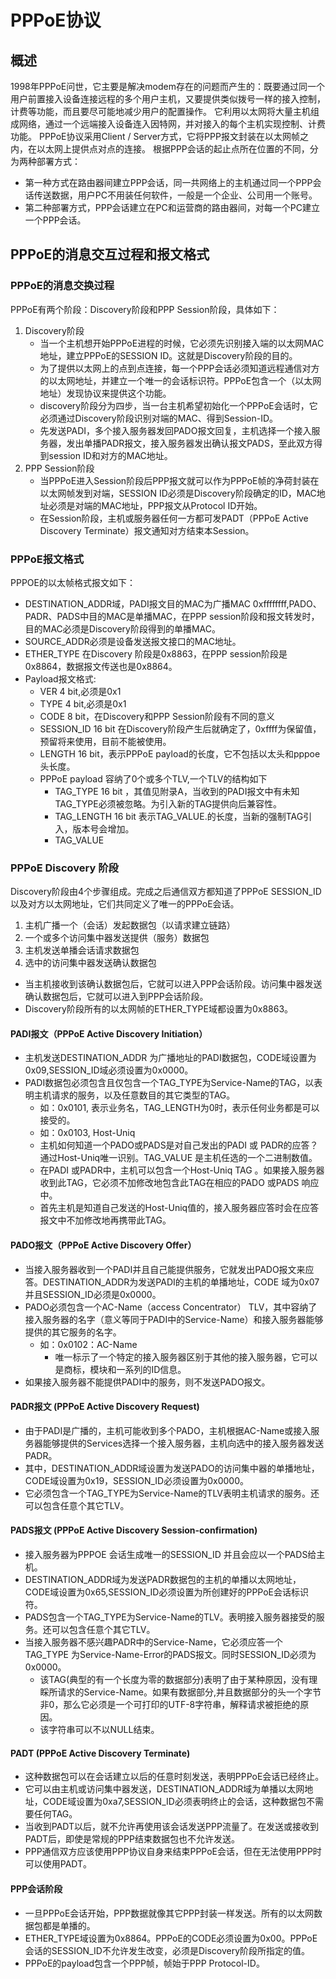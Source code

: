 # PPPoE协议
## 概述
  1998年PPPoE问世，它主要是解决modem存在的问题而产生的：既要通过同一个用户前置接入设备连接远程的多个用户主机，又要提供类似拨号一样的接入控制，计费等功能，而且要尽可能地减少用户的配置操作。
  它利用以太网将大量主机组成网络，通过一个远端接入设备连入因特网，并对接入的每个主机实现控制、计费功能。
  PPPoE协议采用Client / Server方式，它将PPP报文封装在以太网帧之内，在以太网上提供点对点的连接。
  根据PPP会话的起止点所在位置的不同，分为两种部署方式：
  * 第一种方式在路由器间建立PPP会话，同一共网络上的主机通过同一个PPP会话传送数据，用户PC不用装任何软件，一般是一个企业、公司用一个账号。
  * 第二种部署方式，PPP会话建立在PC和运营商的路由器间，对每一个PC建立一个PPP会话。

## PPPoE的消息交互过程和报文格式
###  PPPoE的消息交换过程
PPPoE有两个阶段：Discovery阶段和PPP Session阶段，具体如下：
1. Discovery阶段
    * 当一个主机想开始PPPoE进程的时候，它必须先识别接入端的以太网MAC地址，建立PPPoE的SESSION ID。这就是Discovery阶段的目的。  
    * 为了提供以太网上的点到点连接，每一个PPP会话必须知道远程通信对方的以太网地址，并建立一个唯一的会话标识符。PPPoE包含一个（以太网地址）发现协议来提供这个功能。
    * discovery阶段分为四步，当一台主机希望初始化一个PPPoE会话时，它必须通过Discovery阶段识别对端的MAC、得到Session-ID。
    * 先发送PADI，多个接入服务器发回PADO报文回复，主机选择一个接入服务器，发出单播PADR报文，接入服务器发出确认报文PADS，至此双方得到session ID和对方的MAC地址。
2. PPP Session阶段
    * 当PPPoE进入Session阶段后PPP报文就可以作为PPPoE帧的净荷封装在以太网帧发到对端，SESSION ID必须是Discovery阶段确定的ID，MAC地址必须是对端的MAC地址，PPP报文从Protocol ID开始。
    * 在Session阶段，主机或服务器任何一方都可发PADT（PPPoE Active Discovery Terminate）报文通知对方结束本Session。
	
### PPPoE报文格式
PPPOE的以太帧格式报文如下：
* DESTINATION_ADDR域，PADI报文目的MAC为广播MAC 0xffffffff,PADO、PADR、PADS中目的MAC是单播MAC，在PPP session阶段和报文转发时，目的MAC必须是Discovery阶段得到的单播MAC。 
* SOURCE_ADDR必须是设备发送报文接口的MAC地址。
* ETHER_TYPE 在Discovery 阶段是0x8863，在PPP  session阶段是0x8864，数据报文传送也是0x8864。
* Payload报文格式: 
    * VER 4 bit,必须是0x1 
    * TYPE 4 bit,必须是0x1
    * CODE 8 bit，在Discovery和PPP Session阶段有不同的意义
    * SESSION_ID 16 bit 在Discovery阶段产生后就确定了，0xffff为保留值，预留将来使用，目前不能被使用。   
    * LENGTH 16 bit，表示PPPoE payload的长度，它不包括以太头和pppoe头长度。
    * PPPoE payload 容纳了0个或多个TLV,一个TLV的结构如下
       * TAG_TYPE 16 bit ，其值见附录A，当收到的PADI报文中有未知TAG_TYPE必须被忽略。为引入新的TAG提供向后兼容性。
       * TAG_LENGTH 16 bit  表示TAG_VALUE.的长度，当新的强制TAG引入，版本号会增加。
       * TAG_VALUE 

### PPPoE Discovery 阶段
Discovery阶段由4个步骤组成。完成之后通信双方都知道了PPPoE SESSION_ID以及对方以太网地址，它们共同定义了唯一的PPPoE会话。
  1. 主机广播一个（会话）发起数据包（以请求建立链路）
  2. 一个或多个访问集中器发送提供（服务）数据包
  3. 主机发送单播会话请求数据包
  4. 选中的访问集中器发送确认数据包
  * 当主机接收到该确认数据包后，它就可以进入PPP会话阶段。访问集中器发送确认数据包后，它就可以进入到PPP会话阶段。
  * Discovery阶段所有的以太网帧的ETHER_TYPE域都设置为0x8863。
  
####  PADI报文（PPPoE Active Discovery Initiation）
  * 主机发送DESTINATION_ADDR 为广播地址的PADI数据包，CODE域设置为0x09,SESSION_ID域必须设置为0x0000。
  * PADI数据包必须包含且仅包含一个TAG_TYPE为Service-Name的TAG，以表明主机请求的服务，以及任意数目的其它类型的TAG。
      * 如：0x0101, 表示业务名，TAG_LENGTH为0时，表示任何业务都是可以接受的。
      * 如：0x0103, Host-Uniq
       * 主机如何知道一个PADO或PADS是对自己发出的PADI 或 PADR的应答？通过Host-Uniq唯一识别。TAG_VALUE 是主机任选的一个二进制数值。
       * 在PADI 或PADR中，主机可以包含一个Host-Uniq TAG 。如果接入服务器收到此TAG，它必须不加修改地包含此TAG在相应的PADO 或PADS 响应中。
       * 首先主机是知道自己发送的Host-Uniq值的，接入服务器应答时会在应答报文中不加修改地再携带此TAG。

#### PADO报文（PPPoE Active Discovery Offer）
   * 当接入服务器收到一个PADI并且自己能提供服务，它就发出PADO报文来应答。DESTINATION_ADDR为发送PADI的主机的单播地址，CODE 域为0x07 并且SESSION_ID必须是0x0000。
   * PADO必须包含一个AC-Name（access Concentrator） TLV，其中容纳了接入服务器的名字（意义等同于PADI中的Service-Name）和接入服务器能够提供的其它服务的名字。
      * 如：0x0102：AC-Name
        * 唯一标示了一个特定的接入服务器区别于其他的接入服务器，它可以是商标，模块和一系列的ID信息。
   * 如果接入服务器不能提供PADI中的服务，则不发送PADO报文。
   
#### PADR报文 (PPPoE Active Discovery Request)
  * 由于PADI是广播的，主机可能收到多个PADO，主机根据AC-Name或接入服务器能够提供的Services选择一个接入服务器，主机向选中的接入服务器发送PADR。 
  * 其中，DESTINATION_ADDR域设置为发送PADO的访问集中器的单播地址，CODE域设置为0x19，SESSION_ID必须设置为0x0000。
  * 它必须包含一个TAG_TYPE为Service-Name的TLV表明主机请求的服务。还可以包含任意个其它TLV。

#### PADS报文 (PPPoE Active Discovery Session-confirmation)
  * 接入服务器为PPPOE 会话生成唯一的SESSION_ID 并且会应以一个PADS给主机。
  * DESTINATION_ADDR域为发送PADR数据包的主机的单播以太网地址，CODE域设置为0x65,SESSION_ID必须设置为所创建好的PPPoE会话标识符。
  * PADS包含一个TAG_TYPE为Service-Name的TLV。表明接入服务器接受的服务。还可以包含任意个其它TLV。
  * 当接入服务器不感兴趣PADR中的Service-Name，它必须应答一个TAG_TYPE  为Service-Name-Error的PADS报文。同时SESSION_ID必须为0x0000。
    * 该TAG(典型的有一个长度为零的数据部分)表明了由于某种原因，没有理睬所请求的Service-Name。如果有数据部分,并且数据部分的头一个字节非0，那么它必须是一个可打印的UTF-8字符串，解释请求被拒绝的原因。
    * 该字符串可以不以NULL结束。

#### PADT (PPPoE Active Discovery Terminate)
 * 这种数据包可以在会话建立以后的任意时刻发送，表明PPPoE会话已经终止。
 * 它可以由主机或访问集中器发送，DESTINATION_ADDR域为单播以太网地址，CODE域设置为0xa7,SESSION_ID必须表明终止的会话，这种数据包不需要任何TAG。
 * 当收到PADT以后，就不允许再使用该会话发送PPP流量了。在发送或接收到PADT后，即使是常规的PPP结束数据包也不允许发送。
 * PPP通信双方应该使用PPP协议自身来结束PPPoE会话，但在无法使用PPP时可以使用PADT。
 
#### PPP会话阶段
  * 一旦PPPoE会话开始，PPP数据就像其它PPP封装一样发送。所有的以太网数据包都是单播的。
  * ETHER_TYPE域设置为0x8864。PPPoE的CODE必须设置为0x00。PPPoE会话的SESSION_ID不允许发生改变，必须是Discovery阶段所指定的值。
  * PPPoE的payload包含一个PPP帧，帧始于PPP Protocol-ID。
